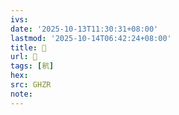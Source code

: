 ```yaml
---
ivs:
date: '2025-10-13T11:30:31+08:00'
lastmod: '2025-10-14T06:42:24+08:00'
title: 󰦋
url: 󰦋
tags: [秔]
hex: 
src: GHZR
note:
---
```

